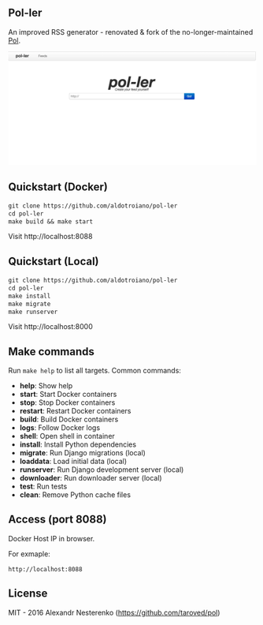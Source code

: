 

## Pol-ler

An improved RSS generator - renovated & fork of the no-longer-maintained [Pol](https://github.com/taroved/pol).

![image info](./asset1.png)

## Quickstart (Docker)

```
git clone https://github.com/aldotroiano/pol-ler
cd pol-ler
make build && make start
```

Visit http://localhost:8088

## Quickstart (Local)

```
git clone https://github.com/aldotroiano/pol-ler
cd pol-ler
make install
make migrate
make runserver
```

Visit http://localhost:8000

## Make commands

Run `make help` to list all targets. Common commands:

- **help**: Show help
- **start**: Start Docker containers
- **stop**: Stop Docker containers
- **restart**: Restart Docker containers
- **build**: Build Docker containers
- **logs**: Follow Docker logs
- **shell**: Open shell in container
- **install**: Install Python dependencies
- **migrate**: Run Django migrations (local)
- **loaddata**: Load initial data (local)
- **runserver**: Run Django development server (local)
- **downloader**: Run downloader server (local)
- **test**: Run tests
- **clean**: Remove Python cache files

## Access (port 8088)
Docker Host IP in browser. 

For exmaple:
````
http://localhost:8088
````

## License

MIT - 2016 Alexandr Nesterenko (https://github.com/taroved/pol)
